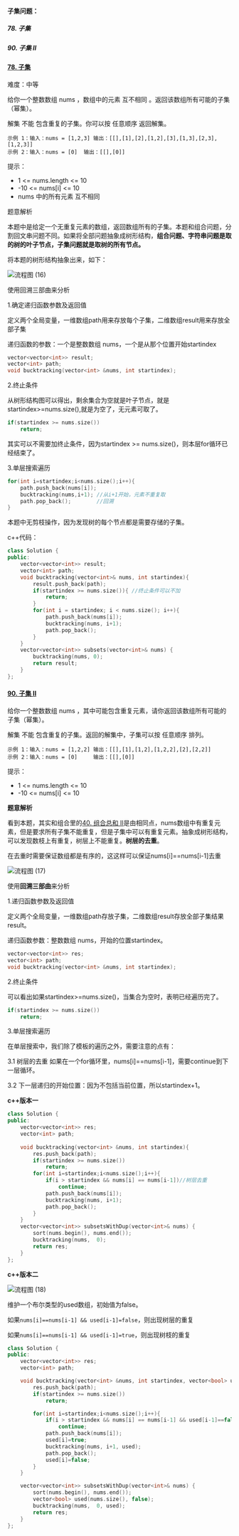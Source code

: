 #### 子集问题：
##### 78. 子集
##### 90. 子集 II


#### [78. 子集](https://leetcode-cn.com/problems/subsets/)

难度：中等

给你一个整数数组 nums ，数组中的元素 互不相同 。返回该数组所有可能的子集（幂集）。

解集 不能 包含重复的子集。你可以按 任意顺序 返回解集。

```
示例 1：输入：nums = [1,2,3] 输出：[[],[1],[2],[1,2],[3],[1,3],[2,3],[1,2,3]]
示例 2：输入：nums = [0]  输出：[[],[0]]
```


提示：

* 1 <= nums.length <= 10
* -10 <= nums[i] <= 10
* nums 中的所有元素 互不相同

题意解析

本题中是给定一个无重复元素的数组，返回数组所有的子集。本题和组合问题，分割回文串问题不同。如果将全部问题抽象成树形结构，**组合问题、字符串问题是取的树的叶子节点，子集问题就是取树的所有节点。**

将本题的树形结构抽象出来，如下：

![流程图 (16)](D:/%E5%B7%A5%E4%BD%9C%E5%86%85%E5%AE%B92/md/md%E5%9B%BE%E7%89%87/78%E5%AD%90%E9%9B%86%E9%97%AE%E9%A2%98%E5%9B%BE%E7%89%871.jpg)

使用回溯三部曲来分析

1.确定递归函数参数及返回值

定义两个全局变量，一维数组path用来存放每个子集，二维数组result用来存放全部子集

递归函数的参数：一个是整数数组 nums，一个是从那个位置开始startindex

```c++
vector<vector<int>> result;
vector<int> path;
void bucktracking(vector<int> &nums, int startindex);
```

2.终止条件

从树形结构图可以得出，剩余集合为空就是叶子节点，就是startindex>=nums.size(),就是为空了，无元素可取了。

```c++
if(startindex >= nums.size())
	return;
```

其实可以不需要加终止条件，因为startindex >= nums.size()，则本层for循环已经结束了。

3.单层搜索遍历

```c++
for(int i=startindex;i<nums.size();i++){
	path.push_back(nums[i]);
	bucktracking(nums,i+1); //从i+1开始，元素不重复取
	path.pop_back();        //回溯
}
```

本题中无剪枝操作，因为发现树的每个节点都是需要存储的子集。

c++代码：

```C++
class Solution {
public:
    vector<vector<int>> result;
    vector<int> path;
    void bucktracking(vector<int>& nums, int startindex){
        result.push_back(path);
        if(startindex >= nums.size()){ //终止条件可以不加
            return;
        }
        for(int i = startindex; i < nums.size(); i++){
            path.push_back(nums[i]);
            bucktracking(nums, i+1);
            path.pop_back();
        }
    }
    vector<vector<int>> subsets(vector<int>& nums) {
        bucktracking(nums, 0);
        return result;
    }
};
```

#### [90. 子集 II](https://leetcode-cn.com/problems/subsets-ii/)

给你一个整数数组 nums ，其中可能包含重复元素，请你返回该数组所有可能的子集（幂集）。

解集 不能 包含重复的子集。返回的解集中，子集可以按 任意顺序 排列。

```
示例 1：输入：nums = [1,2,2] 输出：[[],[1],[1,2],[1,2,2],[2],[2,2]]
示例 2：输入：nums = [0]     输出：[[],[0]]
```


提示：

* 1 <= nums.length <= 10
* -10 <= nums[i] <= 10

**题意解析**

看到本题，其实和组合里的[40. 组合总和 II](https://leetcode-cn.com/problems/combination-sum-ii/)是由相同点，nums数组中有重复元素，但是要求所有子集不能重复，但是子集中可以有重复元素。抽象成树形结构，可以发现数枝上有重复，树层上不能重复。**树层的去重**。

在去重时需要保证数组都是有序的，这这样可以保证nums[i]==nums[i-1]去重

![流程图 (17)](D:/%E5%B7%A5%E4%BD%9C%E5%86%85%E5%AE%B92/md/md%E5%9B%BE%E7%89%87/90%E5%AD%90%E9%9B%86II%E5%9B%BE%E7%89%871.jpg)

使用**回溯三部曲**来分析

1.递归函数参数及返回值

定义两个全局变量，一维数组path存放子集，二维数组result存放全部子集结果result。

递归函数参数：整数数组 nums，开始的位置startindex。

```c++
vector<vector<int>> res;
vector<int> path;
void bucktracking(vector<int> &nums, int startindex);
```

2.终止条件

可以看出如果startindex>=nums.size()，当集合为空时，表明已经遍历完了。

```c++
if(startindex >= nums.size())
	return;
```

3.单层搜索遍历

在单层搜索中，我们除了模板的遍历之外，需要注意的点有：

3.1 树层的去重 如果在一个for循环里，nums[i]==nums[i-1]，需要continue到下一层循环。

3.2 下一层递归的开始位置：因为不包括当前位置，所以startindex+1。

**c++版本一**

```c++
class Solution {
public:
    vector<vector<int>> res;
    vector<int> path;
    
    void bucktracking(vector<int> &nums, int startindex){
	    res.push_back(path);
	    if(startindex >= nums.size()) 
		    return;
	    for(int i=startindex;i<nums.size();i++){
		    if(i > startindex && nums[i] == nums[i-1])//树层去重
			    continue;
		    path.push_back(nums[i]);
		    bucktracking(nums, i+1);
		    path.pop_back();
	    }
    }
    vector<vector<int>> subsetsWithDup(vector<int>& nums) {
        sort(nums.begin(), nums.end());
	    bucktracking(nums,  0);
	    return res;
    }
};
```

**c++版本二**

![流程图 (18)](D:/%E5%B7%A5%E4%BD%9C%E5%86%85%E5%AE%B92/md/md%E5%9B%BE%E7%89%87/90%E5%AD%90%E9%9B%86II%E5%9B%BE%E7%89%872.jpg)

维护一个布尔类型的used数组，初始值为false。

如果`nums[i]==nums[i-1] && used[i-1]=false`，则出现树层的重复

如果`nums[i]==nums[i-1] && used[i-1]=true`，则出现树枝的重复

```C++
class Solution {
public:
    vector<vector<int>> res;
    vector<int> path;

    void bucktracking(vector<int> &nums, int startindex, vector<bool> used){
	    res.push_back(path);
	    if(startindex >= nums.size()) 
		    return;

	    for(int i=startindex;i<nums.size();i++){
		    if(i > startindex && nums[i] == nums[i-1] && used[i-1]==false)  //树层去重
			    continue;
		    path.push_back(nums[i]);
            used[i]=true;
		    bucktracking(nums, i+1, used);
		    path.pop_back();
            used[i]=false;
	    }
    }

    vector<vector<int>> subsetsWithDup(vector<int>& nums) {
        sort(nums.begin(), nums.end());
        vector<bool> used(nums.size(), false);
	    bucktracking(nums,  0, used);
	    return res;
    }
};
```

